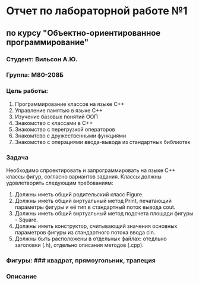 # Отчет по лабораторной работе №1
## по курсу "Объектно-ориентированное программирование"

### Студент: Вильсон А.Ю.
### Группа: М80-208Б

### Цель работы:
1. Программирование классов на языке C++
2. Управление памятью в языке C++
3. Изучение базовых понятий ООП
4. Знакомство с классами в С++
5. Знакомство с перегрузкой операторов
6. Знакомтсво с дружественными функциями
7. Знакомство с операциями ввода-вывода из стандартных библиотек

### Задача
Необходимо спроектировать и запрограммировать на языке C++ классы фигур, согласно вариантов задания.
Классы должны удовлетворять следующим требованиям:
1. Должны иметь общий родительский класс Figure.
2. Должны иметь общий виртуальный метод Print, печатающий параметры фигуры и её тип в стандартный поток вывода cout.
3. Должны иметь общий виртуальный метод подсчета площади фигуры - Square.
4. Должны иметь конструктор, считывающий значения основных параметров фигуры из стандартного потока ввода cin.
5. Должны быть расположены в отдельных файлах: отедльно заголовки (.h), отдельно описания методов (.cpp).

### Фигуры: ### квадрат, прямоугольник, трапеция

### Описание
